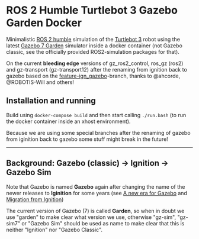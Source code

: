 # ROS 2 Humble Turtlebot 3 Gazebo Garden Docker
Minimalistic [ROS 2 humble](https://docs.ros.org/en/humble/index.html) simulation of the [Turtlebot 3](https://www.turtlebot.com/turtlebot3/) robot using the latest [Gazebo 7 Garden](https://gazebosim.org/) simulator inside a docker container (not Gazebo classic, see the officially provided ROS2-simulation packages for that).

On the current **bleeding edge** versions of gz_ros2_control, ros_gz (ros2) and gz-transport (gz-transport12) after the renaming from ignition back to gazebo
based on the [feature-ign_gazebo](https://github.com/ROBOTIS-GIT/turtlebot3_simulations/tree/feature-ign_gazebo)-branch, thanks to @ahcorde, @ROBOTIS-Will and others!


## Installation and running
Build using `docker-compose build` and then start calling `./run.bash` (to run the docker container inside an xhost environment).

Because we are using some special branches after the renaming of gazebo from iginition back to gazebo some stuff might break in the future!

---

## Background: Gazebo (classic) -> Ignition -> Gazebo Sim
Note that Gazebo is named **Gazebo** again after changing the name of the newer releases to **Iginition** for some years (see [A new era for Gazebo](https://community.gazebosim.org/t/a-new-era-for-gazebo/1356) and [Migration from Ignition](https://gazebosim.org/docs/garden/migration_from_ignition))

The current version of Gazebo (7) is called **Garden**, so when in doubt we use "garden" to make clear what version we use, otherwise "gz-sim", "gz-sim7" or "Gazebo Sim" should be used as name to make clear that this is neither "Ignition" nor "Gazebo Classic".
